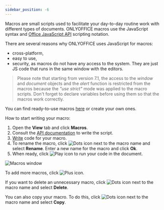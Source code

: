 ```yaml
---
sidebar_position: -6
---
```


Macros are small scripts used to facilitate your day-to-day routine work with different types of documents. ONLYOFFICE macros use the JavaScript syntax and [Office JavaScript API](../../office-api/get-started/overview.md) scripting notation.

There are several reasons why ONLYOFFICE uses JavaScript for macros:

- cross-platform,
- easy to use,
- security, as macros do not have any access to the system. They are just JS code that runs in the same window with the editors.

> Please note that starting from version 7.1, the access to the *window* and *document* objects and the *alert* function is restricted from the macros because the *"use strict"* mode was applied to the macro scripts. Don't forget to declare variables before using them so that the macros work correctly.

You can find ready-to-use macros [here](./samples/samples.md) or create your own ones.

How to start writing your macro:

1. Open the **View** tab and click **Macros**.
2. Consult the [API documentation](../../office-api/get-started/overview.md) to write the script.
3. [Write](./writing-macros.md) code for your macro.
4. To rename the macro, click ![Dots icon](/assets/images/plugins/dots.svg) next to the macro name and select **Rename**. Enter a new name for the macro and click **Ok**.
5. When ready, click ![Play icon](/assets/images/plugins/play.svg) to run your code in the document.

![Macros window](/assets/images/plugins/macro-window.png)

To add more macros, click ![Plus icon](/assets/images/plugins/plus.svg).

If you want to delete an unnecessary macro, click ![Dots icon](/assets/images/plugins/dots.svg) next to the macro name and select **Delete**.

You can also copy your macro. To do this, click ![Dots icon](/assets/images/plugins/dots.svg) next to the macro name and select **Copy**.
